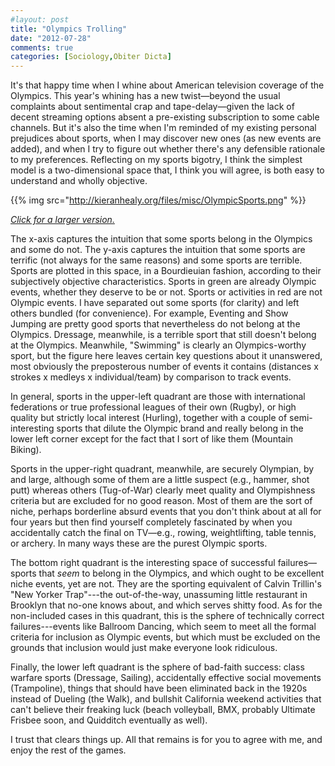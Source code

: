 ```yaml
---
#layout: post
title: "Olympics Trolling"
date: "2012-07-28"
comments: true
categories: [Sociology,Obiter Dicta] 
---
```


It's that happy time when I whine about American television coverage of the Olympics. This year's whining has a new twist—beyond the usual complaints about sentimental crap and tape-delay—given the lack of decent streaming options absent a pre-existing subscription to some cable channels. But it's also the time when I'm reminded of my existing personal prejudices about sports, when I may discover new ones (as new events are added), and when I try to figure out whether there's any defensible rationale to my preferences. Reflecting on my sports bigotry, I think the simplest model is a two-dimensional space that, I think you will agree, is both easy to understand and wholly objective.

{{% img src="http://kieranhealy.org/files/misc/OlympicSports.png" %}}

[*Click for a larger version.*](http://kieranhealy.org/files/misc/OlympicSports.png)

The x-axis captures the intuition that some sports belong in the Olympics and some do not. The y-axis captures the intuition that some sports are terrific (not always for the same reasons) and some sports are terrible. Sports are plotted in this space, in a Bourdieuian fashion, according to their subjectively objective characteristics. Sports in green are already Olympic events, whether they deserve to be or not. Sports or activities in red are not Olympic events. I have separated out some sports (for clarity) and left others bundled (for convenience). For example, Eventing and Show Jumping are pretty good sports that nevertheless do not belong at the Olympics. Dressage, meanwhile, is a terrible sport that still doesn't belong at the Olympics. Meanwhile, "Swimming" is clearly an Olympics-worthy sport, but the figure here leaves certain key questions about it unanswered, most obviously the preposterous number of events it contains (distances x strokes x medleys x individual/team) by comparison to track events. 

In general, sports in the upper-left quadrant are those with international federations or true professional leagues of their own (Rugby), or high quality but strictly local interest (Hurling), together with a couple of semi-interesting sports that dilute the Olympic brand and really belong in the lower left corner except for the fact that I sort of like them (Mountain Biking). 

Sports in the upper-right quadrant, meanwhile, are securely Olympian, by and large, although some of them are  a little suspect (e.g., hammer, shot putt) whereas others (Tug-of-War) clearly meet quality and Olympishness criteria but are excluded for no good reason. Most of them are the sort of niche, perhaps borderline absurd events that you don't think about at all for four years but then find yourself completely fascinated by when you accidentally catch the final on TV—e.g., rowing, weightlifting, table tennis, or archery. In many ways these are the purest Olympic sports. 

The bottom right quadrant is the interesting space of successful failures—sports that <em>seem</em> to belong in the Olympics, and which ought to be excellent niche events, yet are not. They are the sporting equivalent of Calvin Trillin's "New Yorker Trap"---the out-of-the-way, unassuming little restaurant in Brooklyn that no-one knows about, and which serves shitty food. As for the non-included cases in this quadrant, this is the sphere of technically correct failures---events like Ballroom Dancing, which seem to meet all the formal criteria for inclusion as Olympic events, but which must be excluded on the grounds that inclusion would just make everyone look ridiculous. 

Finally, the lower left quadrant is the sphere of bad-faith success: class warfare sports (Dressage, Sailing), accidentally effective social movements (Trampoline), things that should have been eliminated back in the 1920s instead of Dueling (the Walk), and bullshit California weekend activities that can't believe their freaking luck (beach volleyball, BMX, probably Ultimate Frisbee soon, and Quidditch eventually as well).

I trust that clears things up. All that remains is for you to agree with me, and enjoy the rest of the games.

